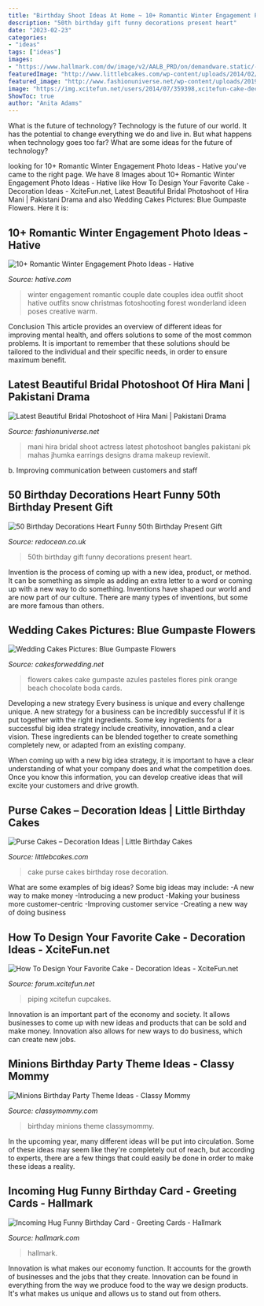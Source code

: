 ```yaml
---
title: "Birthday Shoot Ideas At Home ~ 10+ Romantic Winter Engagement Photo Ideas"
description: "50th birthday gift funny decorations present heart"
date: "2023-02-23"
categories:
- "ideas"
tags: ["ideas"]
images:
- "https://www.hallmark.com/dw/image/v2/AALB_PRD/on/demandware.static/-/Sites-hallmark-master/default/dw4f3a6936/images/finished-goods/products/349ZZB3741/Flying-Cat-Hug-Funny-Birthday-Card_349ZZB3741_04.jpg?sw=1920"
featuredImage: "http://www.littlebcakes.com/wp-content/uploads/2014/02/Purse-Cake-Images.jpg"
featured_image: "http://www.fashionuniverse.net/wp-content/uploads/2019/05/hira-mani-4-1.jpg"
image: "https://img.xcitefun.net/users/2014/07/359398,xcitefun-cake-decoration-12.jpg"
ShowToc: true
author: "Anita Adams"
---
```



What is the future of technology?
Technology is the future of our world. It has the potential to change everything we do and live in. But what happens when technology goes too far? What are some ideas for the future of technology?

	

		
looking for 10+ Romantic Winter Engagement Photo Ideas - Hative you've came to the right page. We have 8 Images about 10+ Romantic Winter Engagement Photo Ideas - Hative like How To Design Your Favorite Cake - Decoration Ideas - XciteFun.net, Latest Beautiful Bridal Photoshoot of Hira Mani | Pakistani Drama and also Wedding Cakes Pictures: Blue Gumpaste Flowers. Here it is:
		
    
## 10+ Romantic Winter Engagement Photo Ideas - Hative

<img loading=lazy src="https://hative.com/wp-content/uploads/2014/11/winter-engagement-photo-ideas/4-winter-engagement-photo-ideas.jpg" onerror="this.onerror=null;this.src='https://tse2.mm.bing.net/th?id=OIP.PttkRVoaTZOdBu3shGPDtQHaLI&amp;pid=15.1';" alt="10+ Romantic Winter Engagement Photo Ideas - Hative">

_Source: hative.com_

>winter engagement romantic couple date couples idea outfit shoot hative outfits snow christmas fotoshooting forest wonderland ideen poses creative warm. 

	

Conclusion
This article provides an overview of different ideas for improving mental health, and offers solutions to some of the most common problems. It is important to remember that these solutions should be tailored to the individual and their specific needs, in order to ensure maximum benefit.

    
## Latest Beautiful Bridal Photoshoot Of Hira Mani | Pakistani Drama

<img loading=lazy src="http://www.fashionuniverse.net/wp-content/uploads/2019/05/hira-mani-4-1.jpg" onerror="this.onerror=null;this.src='https://tse1.mm.bing.net/th?id=OIP.6BZLLey1Ei5gbg1pe1wyPAHaHa&amp;pid=15.1';" alt="Latest Beautiful Bridal Photoshoot of Hira Mani | Pakistani Drama">

_Source: fashionuniverse.net_

>mani hira bridal shoot actress latest photoshoot bangles pakistani pk mahas jhumka earrings designs drama makeup reviewit. 

	

b. Improving communication between customers and staff 

    
## 50 Birthday Decorations Heart Funny 50th Birthday Present Gift

<img loading=lazy src="https://www.redocean.co.uk/image/cache/products/13912/image07_2000-1500x1500.jpg" onerror="this.onerror=null;this.src='https://tse2.mm.bing.net/th?id=OIP.7PEaulD6aqEMKQJCYfy-6QHaHa&amp;pid=15.1';" alt="50 Birthday Decorations Heart Funny 50th Birthday Present Gift">

_Source: redocean.co.uk_

>50th birthday gift funny decorations present heart. 

	

Invention is the process of coming up with a new idea, product, or method. It can be something as simple as adding an extra letter to a word or coming up with a new way to do something. Inventions have shaped our world and are now part of our culture. There are many types of inventions, but some are more famous than others.

    
## Wedding Cakes Pictures: Blue Gumpaste Flowers

<img loading=lazy src="http://1.bp.blogspot.com/-XlGy8m50_UQ/TkB9_TqgdKI/AAAAAAAADo8/detZ2OtbvdY/w1200-h630-p-k-nu/white-wedding-cake-blue-flowers-3.jpg" onerror="this.onerror=null;this.src='https://tse2.mm.bing.net/th?id=OIP.cJQlpzKf_1lIcBqlTVRnKQAAAA&amp;pid=15.1';" alt="Wedding Cakes Pictures: Blue Gumpaste Flowers">

_Source: cakesforwedding.net_

>flowers cakes cake gumpaste azules pasteles flores pink orange beach chocolate boda cards. 

	

Developing a new strategy
Every business is unique and every challenge unique. A new strategy for a business can be incredibly successful if it is put together with the right ingredients. 
Some key ingredients for a successful big idea strategy include creativity, innovation, and a clear vision. These ingredients can be blended together to create something completely new, or adapted from an existing company. 

When coming up with a new big idea strategy, it is important to have a clear understanding of what your company does and what the competition does. Once you know this information, you can develop creative ideas that will excite your customers and drive growth.

    
## Purse Cakes – Decoration Ideas | Little Birthday Cakes

<img loading=lazy src="http://www.littlebcakes.com/wp-content/uploads/2014/02/Purse-Cake-Images.jpg" onerror="this.onerror=null;this.src='https://tse1.mm.bing.net/th?id=OIP.inol8CYeW5EMHimXW5Tg1QHaFh&amp;pid=15.1';" alt="Purse Cakes – Decoration Ideas | Little Birthday Cakes">

_Source: littlebcakes.com_

>cake purse cakes birthday rose decoration. 

	

What are some examples of big ideas?
Some big ideas may include: 
-A new way to make money 
-Introducing a new product 
-Making your business more customer-centric 
-Improving customer service 
-Creating a new way of doing business

    
## How To Design Your Favorite Cake - Decoration Ideas - XciteFun.net

<img loading=lazy src="https://img.xcitefun.net/users/2014/07/359398,xcitefun-cake-decoration-12.jpg" onerror="this.onerror=null;this.src='https://tse4.mm.bing.net/th?id=OIP.VdPdESXgaAE7LdtacEkEFAHaJ4&amp;pid=15.1';" alt="How To Design Your Favorite Cake - Decoration Ideas - XciteFun.net">

_Source: forum.xcitefun.net_

>piping xcitefun cupcakes. 

	

Innovation is an important part of the economy and society. It allows businesses to come up with new ideas and products that can be sold and make money. Innovation also allows for new ways to do business, which can create new jobs.

    
## Minions Birthday Party Theme Ideas - Classy Mommy

<img loading=lazy src="https://classymommy.com/wp-content/uploads/2015/08/IMG_0598.jpg" onerror="this.onerror=null;this.src='https://tse3.mm.bing.net/th?id=OIP.9BjioKepljnWhUz8jmRmqAHaKX&amp;pid=15.1';" alt="Minions Birthday Party Theme Ideas - Classy Mommy">

_Source: classymommy.com_

>birthday minions theme classymommy. 

	

In the upcoming year, many different ideas will be put into circulation. Some of these ideas may seem like they're completely out of reach, but according to experts, there are a few things that could easily be done in order to make these ideas a reality.

    
## Incoming Hug Funny Birthday Card - Greeting Cards - Hallmark

<img loading=lazy src="https://www.hallmark.com/dw/image/v2/AALB_PRD/on/demandware.static/-/Sites-hallmark-master/default/dw4f3a6936/images/finished-goods/products/349ZZB3741/Flying-Cat-Hug-Funny-Birthday-Card_349ZZB3741_04.jpg?sw=1920" onerror="this.onerror=null;this.src='https://tse3.mm.bing.net/th?id=OIP.eG8PxbxUwm3HdNNFW7ddCQHaHa&amp;pid=15.1';" alt="Incoming Hug Funny Birthday Card - Greeting Cards - Hallmark">

_Source: hallmark.com_

>hallmark. 

	

Innovation is what makes our economy function. It accounts for the growth of businesses and the jobs that they create. Innovation can be found in everything from the way we produce food to the way we design products. It's what makes us unique and allows us to stand out from others.

